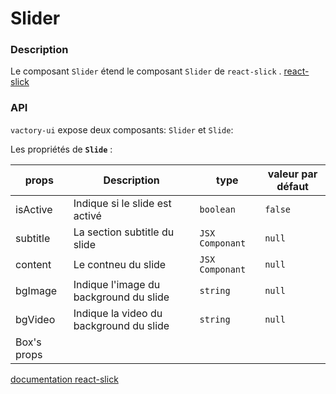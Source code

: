 # Slider

### Description 
Le composant `Slider` étend le composant `Slider` de `react-slick` . [react-slick](https://react-slick.neostack.com)

### API
`vactory-ui` expose deux composants: `Slider` et `Slide`:

Les propriétés de **`Slide`** :

| props         | Description   | type   | valeur par défaut   |
|---------------|---------------|---------------|---------------|
| isActive         | Indique si le slide est activé  | `boolean`   | `false`   |
| subtitle         | La section subtitle du slide | `JSX Componant`   | `null`   |
| content         | Le contneu du slide | `JSX Componant`   | `null`   |
| bgImage         | Indique l'image du background du slide | `string`  |  `null` |
| bgVideo      | Indique la video du background du slide | `string`  |  `null` |
| Box's props         |    |    |    |


[documentation react-slick](https://react-slick.neostack.com/docs/api)

